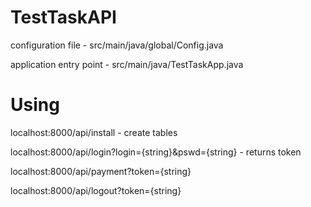 # TestTaskAPI

configuration file - src/main/java/global/Config.java

application entry point - src/main/java/TestTaskApp.java

# Using

localhost:8000/api/install - create tables

localhost:8000/api/login?login={string}&pswd={string} - returns token

localhost:8000/api/payment?token={string}

localhost:8000/api/logout?token={string}
